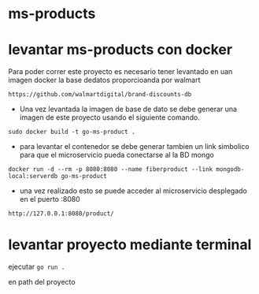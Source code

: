 # ms-products

# levantar ms-products con docker

Para poder correr este proyecto es necesario tener levantado en uan imagen docker la base dedatos proporcioanda por walmart

`https://github.com/walmartdigital/brand-discounts-db`

- Una vez levantada la imagen de base de dato se debe generar una imagen de este proyecto usando el siguiente comando.

`sudo docker build -t go-ms-product . `

- para levantar el contenedor se debe generar tambien un link simbolico para que el microservicio pueda conectarse al la BD mongo

`docker run -d --rm -p 8080:8080 --name fiberproduct --link mongodb-local:serverdb go-ms-product`

- una vez realizado esto se puede acceder al microservicio desplegado en el puerto :8080

`http://127.0.0.1:8080/product/`

# levantar proyecto mediante terminal

ejecutar
`go run .`

en path del proyecto
